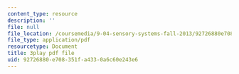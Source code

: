 ```yaml
---
content_type: resource
description: ''
file: null
file_location: /coursemedia/9-04-sensory-systems-fall-2013/92726880e708351fa4330a6c60e243e6_n-NpJQgSLrk.pdf
file_type: application/pdf
resourcetype: Document
title: 3play pdf file
uid: 92726880-e708-351f-a433-0a6c60e243e6
---
```

